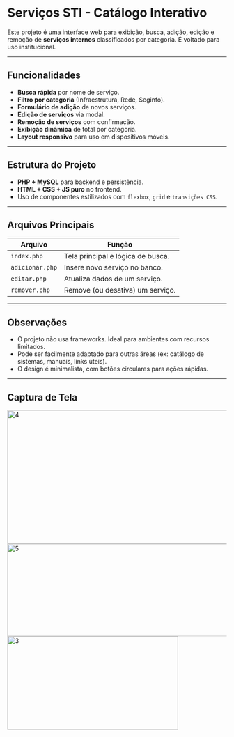 #  Serviços STI - Catálogo Interativo

Este projeto é uma interface web para exibição, busca, adição, edição e remoção de **serviços internos** classificados por categoria. É voltado para uso institucional.

---

##  Funcionalidades

-  **Busca rápida** por nome de serviço.
-  **Filtro por categoria** (Infraestrutura, Rede, Seginfo).
-  **Formulário de adição** de novos serviços.
-  **Edição de serviços** via modal.
-  **Remoção de serviços** com confirmação.
-  **Exibição dinâmica** de total por categoria.
-  **Layout responsivo** para uso em dispositivos móveis.

---

##  Estrutura do Projeto

- **PHP + MySQL** para backend e persistência.
- **HTML + CSS + JS puro** no frontend.
- Uso de componentes estilizados com `flexbox`, `grid` e `transições CSS`.

---

##  Arquivos Principais

| Arquivo         | Função                             |
|-----------------|-------------------------------------|
| `index.php`     | Tela principal e lógica de busca.   |
| `adicionar.php` | Insere novo serviço no banco.       |
| `editar.php`    | Atualiza dados de um serviço.       |
| `remover.php`   | Remove (ou desativa) um serviço.    |

---

##  Observações

- O projeto não usa frameworks. Ideal para ambientes com recursos limitados.
- Pode ser facilmente adaptado para outras áreas (ex: catálogo de sistemas, manuais, links úteis).
- O design é minimalista, com botões circulares para ações rápidas.

---

##  Captura de Tela
<img width="1093" height="307" alt="4" src="https://github.com/user-attachments/assets/1628a57f-abaa-4a35-8c8d-952927f260f3" /><br>
<img width="1071" height="212" alt="5" src="https://github.com/user-attachments/assets/4107338c-6208-4ba1-8a37-3b45d71b1d07" /><br>
<img width="392" height="215" alt="3" src="https://github.com/user-attachments/assets/c0e2a983-5ae7-4a7f-a9c8-cf5824f0bfce" />
